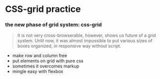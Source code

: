# CSS-grid practice
### the new phase of grid system: css-grid


>It is not very cross-browserable, however, shows us future of a grid system. Until now, it was almost impossible to put various sizes of boxes organized, in responsive way without script.

* make row and column free
* put elements on grid with pure css
* sometimes it overcomes markup
* mingle easy with flexbox

